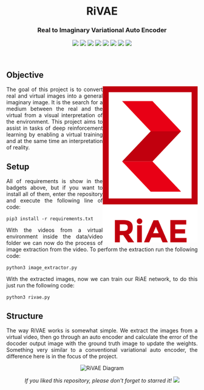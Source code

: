 <h1 align="center">RiVAE</h1>
<h3 align="center">Real to Imaginary Variational Auto Encoder</h3>

<p align="center"> 
  <img src="https://img.shields.io/badge/PyTorch-v1.7.0-blue"/>
  <img src="https://img.shields.io/badge/Torchvision-v0.8.1-blue"/>
  <img src="https://img.shields.io/badge/OpenCV-v4.4.0.46-blue"/>
  <img src="https://img.shields.io/badge/Pillow-v7.2.0-blue"/>
  <img src="https://img.shields.io/badge/Matplotlib-v3.3.3-blue"/>
  <img src="https://img.shields.io/badge/Tqdm-v4.49.0-blue"/>
  <img src="https://img.shields.io/badge/Numpy-v1.1.4-blue"/>
  <img src="https://img.shields.io/badge/Numpy-v1.19.2-blue"/>
</p>
<br/>

## Objective
<p align="justify"> 
  <img src="media/riae_logo.png" alt="RiVAE Logo" align="right" width="250">
  <a>The goal of this project is to convert real and virtual images into a general imaginary image. It is the search for a medium between the real and the virtual from a visual interpretation of the environment. This project aims to assist in tasks of deep reinforcement learning by enabling a virtual training and at the same time an interpretation of reality.</a>  
</p>
  

## Setup
<p align="justify"> 
 <a>All of requirements is show in the badgets above, but if you want to install all of them, enter the repository and execute the following line of code:</a>
</p>

```shell
pip3 install -r requirements.txt
```

<p align="justify"> 
 <a>With the videos from a virtual environment inside the data/video folder we can now do the process of image extraction from the video. To perform the extraction run the following code:</a>
</p>

```shell
python3 image_extractor.py
```

<p align="justify"> 
 <a>With the extracted images, now we can train our RiAE network, to do this just run the following code:</a>
</p>

```shell
python3 rivae.py
```

## Structure
<p align="justify"> 
  The way RiVAE works is somewhat simple. We extract the images from a virtual video, then go through an auto encoder and calculate the error of the docoder output image with the ground truth image to update the weights. Something very similar to a conventional variational auto encoder, the difference here is in the focus of the project.
</p>

<p align="center"> 
  <img src="media/riae_diagram.png" alt="RiVAE Diagram"/>
</p>  

<p align="center"> 
  <i>If you liked this repository, please don't forget to starred it!</i>
  <img src="https://img.shields.io/github/stars/victorkich/RiVAE?style=social"/>
</p>
